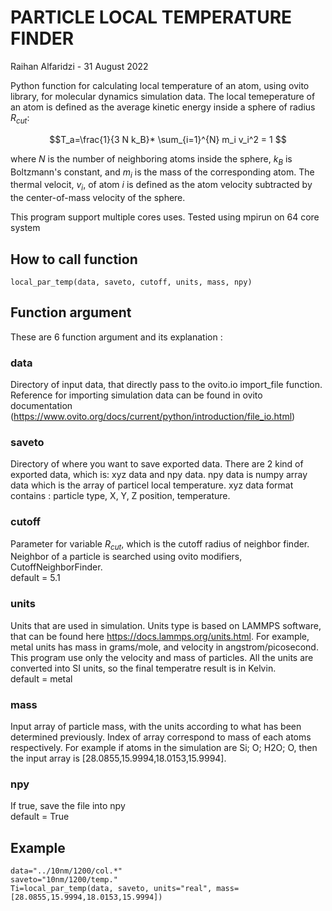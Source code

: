 # PARTICLE LOCAL TEMPERATURE FINDER 
Raihan Alfaridzi - 31 August 2022

Python function for calculating local temperature of an atom, using ovito library, for molecular dynamics simulation data. The local temeperature of an atom is defined as the average kinetic energy inside a sphere of radius $R_{cut}$:

$$T_a=\frac{1}{3 N k_B}* \sum_{i=1}^{N} m_i v_i^2 = 1 $$

where $N$ is the number of neighboring atoms inside the sphere, $k_B$ is Boltzmann's constant, and $m_i$ is the mass of the corresponding atom. The thermal velocit, $v_i$, of atom $i$ is defined as the atom velocity subtracted by the center-of-mass velocity of the sphere.

This program support multiple cores uses. 
Tested using mpirun on 64 core system


## How to call function

```
local_par_temp(data, saveto, cutoff, units, mass, npy)
```


## Function argument

These are 6 function argument and its explanation :

### data
Directory of input data, that directly pass to the ovito.io import_file function. Reference for importing simulation data can be found in ovito documentation (https://www.ovito.org/docs/current/python/introduction/file_io.html)

### saveto
Directory of where you want to save exported data. There are 2 kind of exported data, which is: xyz data and npy data. npy data is numpy array data which is the array of particel local temperature. xyz data format contains : particle type, X, Y, Z position, temperature. 

### cutoff
Parameter for variable $R_{cut}$, which is the cutoff radius of neighbor finder. Neighbor of a particle is searched using ovito modifiers, CutoffNeighborFinder.
<br>default = 5.1

### units
Units that are used in simulation. Units type is based on LAMMPS software, that can be found here https://docs.lammps.org/units.html. For example, metal units has mass in grams/mole, and velocity in angstrom/picosecond. This program use only the velocity and mass of particles. All the units are converted into SI units, so the final temperatre result is in Kelvin. 
<br>default = metal

### mass
Input array of particle mass, with the units according to what has been determined previously. Index of array correspond to mass of each atoms respectively. For example if atoms in the simulation are Si; O; H2O; O, then the input array is [28.0855,15.9994,18.0153,15.9994].

### npy
If true, save the file into npy
<br>default = True


## Example
```
data="../10nm/1200/col.*"
saveto="10nm/1200/temp."
Ti=local_par_temp(data, saveto, units="real", mass=[28.0855,15.9994,18.0153,15.9994])
```



